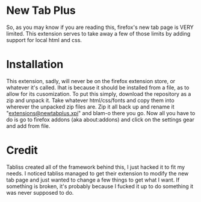 # New Tab Plus
So, as you may know if you are reading this, firefox's new tab page is VERY limited. This extension serves to take away a few of those limits by adding support for local html and css.

# Installation
This extension, sadly, will never be on the firefox extension store, or whatever it's called. Ihat is because it should be installed from a file, as to allow for its cusomization.
To put this simply, download the repository as a zip and unpack it. Take whatever html/css/fonts and copy them into wherever the unpacked zip files are. Zip it all back up and rename it "extensions@newtabplus.xpi" and blam-o there you go. Now all you have to do is go to firefox addons (aka about:addons) and click on the settings gear and add from file.

# Credit
Tabliss created all of the framework behind this, I just hacked it to fit my needs. I noticed tabliss managed to get their extension to modify the new tab page and just wanted to change a few things to get what I want. If something is broken, it's probably because I fucked it up to do something it was never supposed to do.
